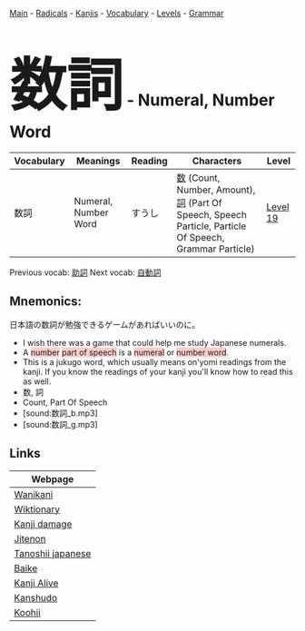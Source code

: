 <style> bigfont {font-size: 100px}</style>
[Main](../README.md) -
[Radicals](../radicals.md) -
[Kanjis](../kanjis.md) -
[Vocabulary](../vocabulary.md) -
[Levels](../levels.md) -
[Grammar](../grammar.md)
# <bigfont> 数詞</bigfont> - Numeral, Number Word 

| Vocabulary | Meanings | Reading | Characters | Level |
| --- | --- | --- | --- | --- |
| 数詞 | Numeral, Number Word | すうし |  [数](../kanjis/数.md) (Count, Number, Amount), [詞](../kanjis/詞.md) (Part Of Speech, Speech Particle, Particle Of Speech, Grammar Particle) | [Level 19](../levels/wk_level19.md) |

Previous vocab: [助詞](助詞.md) Next vocab: [自動詞](自動詞.md) 

## Mnemonics:
日本語の数詞が勉強できるゲームがあればいいのに。
* I wish there was a game that could help me study Japanese numerals.
* A <span style="background-color:#ffcccb"> number</span> <span style="background-color:#ffcccb"> part of speech</span> is a <span style="background-color:#ffcccb"> numeral</span> or <span style="background-color:#ffcccb"> number word</span>.
* This is a jukugo word, which usually means on'yomi readings from the kanji. If you know the readings of your kanji you'll know how to read this as well.
* 数, 詞
* Count, Part Of Speech
* [sound:数詞_b.mp3]
* [sound:数詞_g.mp3]


## Links 

| Webpage |
| --- |
| [Wanikani          ](https://www.wanikani.com/kanji/数詞) |
| [Wiktionary        ](https://en.wiktionary.org/wiki/数詞) |
| [Kanji damage      ](http://www.kanjidamage.com/kanji/search?utf8=✓&q=数詞) |
| [Jitenon           ](https://jitenon.com/kanji/数詞) |
| [Tanoshii japanese ](https://www.tanoshiijapanese.com/dictionary/kanji.cfm?k=数詞) |
| [Baike             ](https://baike.baidu.com/item/数詞) |
| [Kanji Alive       ](https://app.kanjialive.com/数詞) |
| [Kanshudo          ](https://www.kanshudo.com/searchmn?q=数詞) |
| [Koohii            ](https://kanji.koohii.com/study/kanji/数詞) |
